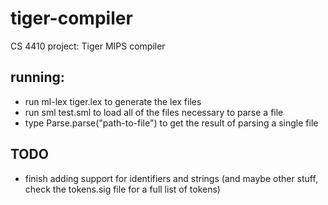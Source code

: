 # tiger-compiler
CS 4410 project: Tiger MIPS compiler

## running: 
- run ml-lex tiger.lex to generate the lex files
- run sml test.sml to load all of the files necessary to parse a file
- type Parse.parse("path-to-file") to get the result of parsing a single file

## TODO
- finish adding support for identifiers and strings (and maybe other stuff,
  check the tokens.sig file for a full list of tokens)
